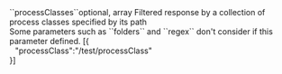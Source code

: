 <tr><td>``processClasses``</td><td>optional, array</td>
<td>Filtered response by a collection of process classes specified by its path<br/>
Some parameters such as ``folders`` and ``regex`` don't consider if this parameter defined.</td>
<td> [{
  <div style="padding-left:10px;">"processClass":"/test/processClass"</div>
  }]</td>
<td></td></tr>
